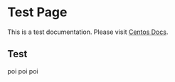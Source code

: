 # Test Page

This is a test documentation. Please visit [Centos Docs](https://www.centos.org/docs/).


## Test

poi poi poi
